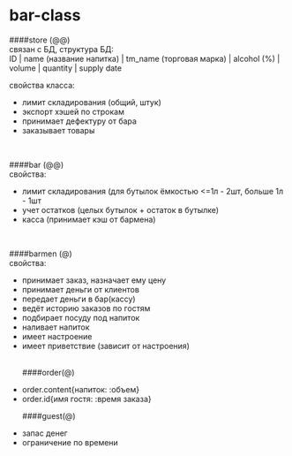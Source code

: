 # bar-class
####store (@@)</br>
связан с БД, структура БД:</br>
ID | name (название напитка) | tm_name (торговая марка) | alcohol (%) | volume | quantity | supply date

свойства класса: </br><ul>
<li> лимит складирования (общий, штук)</li>
<li>экспорт хэшей по строкам</li>
<li>принимает дефектуру от бара</li>
<li>заказывает товары</li>
</ul></br>

####bar (@@)</br>
свойства:
<ul><li>лимит складирования (для бутылок ёмкостью <=1л - 2шт, больше 1л - 1шт</li>
<li>учет остатков (целых бутылок + остаток в бутылке)</li>
<li>касса (принимает кэш от бармена)</li>
</ul></br>

####barmen (@)</br>
свойства:
<ul>
<li>принимает заказ, назначает ему цену</li>
<li>принимает деньги от клиентов</li>
<li>передает деньги в бар(кассу)</li>
<li>ведёт историю заказов по гостям</li>
<li>подбирает посуду под напиток</li>
<li>наливает напиток</li>
<li>имеет настроение</li>
<li>имеет приветствие (зависит от настроения)</li></br>

####order(@)</br>
<li>order.content{напиток: :объем}</li>
<li>order.id{имя гостя: :время заказа}</li>

####guest(@)</br>
<li>запас денег</li>
<li>ограничение по времени</li></br>
